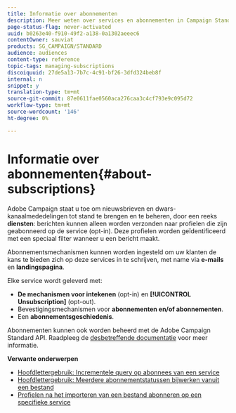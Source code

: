 ```yaml
---
title: Informatie over abonnementen
description: Meer weten over services en abonnementen in Campaign Standard?
page-status-flag: never-activated
uuid: b0263e40-f910-49f2-a138-0a1302aeeec6
contentOwner: sauviat
products: SG_CAMPAIGN/STANDARD
audience: audiences
content-type: reference
topic-tags: managing-subscriptions
discoiquuid: 27de5a13-7b7c-4c91-bf26-3dfd324beb8f
internal: n
snippet: y
translation-type: tm+mt
source-git-commit: 87e0611fae0560aca276caa3c4cf793e9c095d72
workflow-type: tm+mt
source-wordcount: '146'
ht-degree: 0%

---
```



# Informatie over abonnementen{#about-subscriptions}

Adobe Campaign staat u toe om nieuwsbrieven en dwars-kanaalmededelingen tot stand te brengen en te beheren, door een reeks **diensten**: berichten kunnen alleen worden verzonden naar profielen die zijn geabonneerd op de service (opt-in). Deze profielen worden geïdentificeerd met een speciaal filter wanneer u een bericht maakt.

Abonnementsmechanismen kunnen worden ingesteld om uw klanten de kans te bieden zich op deze services in te schrijven, met name via **e-mails** en **landingspagina**.

Elke service wordt geleverd met:

* **De mechanismen voor intekenen** (opt-in) en **[!UICONTROL Unsubscription]** (opt-out).
* Bevestigingsmechanismen voor **abonnementen en/of abonnementen**.
* Een **abonnementsgeschiedenis**.

Abonnementen kunnen ook worden beheerd met de Adobe Campaign Standard API. Raadpleeg de [desbetreffende documentatie](../../api/using/creating-a-service.md) voor meer informatie.

**Verwante onderwerpen**

* [Hoofdlettergebruik: Incrementele query op abonnees van een service](../../automating/using/incremental-query-on-subscribers.md)
* [Hoofdlettergebruik: Meerdere abonnementstatussen bijwerken vanuit een bestand](../../automating/using/updating-subscriptions-from-file.md)
* [Profielen na het importeren van een bestand abonneren op een specifieke service](../../automating/using/subscribing-profiles-from-file.md)
